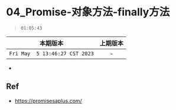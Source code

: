 # 04_Promise-对象方法-finally方法

> `01:05:43`

|本期版本|上期版本
|:---:|:---:
`Fri May  5 13:46:27 CST 2023` | -

* 

## Ref

* <https://promisesaplus.com/>